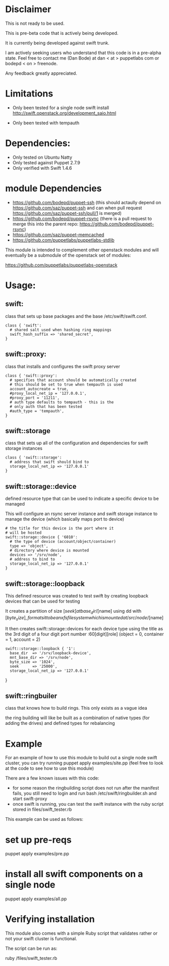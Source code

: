 # Disclaimer #

This is not ready to be used.

This is pre-beta code that is actively being developed.

It is currently being developed against swift trunk.

I am actively seeking users who understand that this code
is in a pre-alpha state. Feel free to contact me (Dan Bode)
at dan < at > puppetlabs <dot> com or bodepd < on > freenode.

Any feedback greatly appreciated.

# Limitations #

* Only been tested for a single node swift install
    http://swift.openstack.org/development_saio.html

* Only been tested with tempauth

# Dependencies: #

* Only tested on Ubuntu Natty
* Only tested against Puppet 2.7.9
* Only verified with Swift 1.4.6

# module Dependencies #

* https://github.com/bodepd/puppet-ssh
    (this should actaully depend on https://github.com/saz/puppet-ssh
     and can when pull request https://github.com/saz/puppet-ssh/pull/1
     is merged)
* https://github.com/bodepd/puppet-rsync
    (there is a pull request to merge this into the parent repo:
    https://github.com/bodepd/puppet-rsync)
* https://github.com/saz/puppet-memcached
* https://github.com/puppetlabs/puppetlabs-stdlib

This module is intended to complement other openstack modules and
will eventually be a submodule of the openstack set of modules:

  https://github.com/puppetlabs/puppetlabs-openstack

# Usage: #

## swift: ##

class that sets up base packages and the base
/etc/swift/swift.conf.

    class { 'swift':
      # shared salt used when hashing ring mappings
      swift_hash_suffix => 'shared_secret',
    }

## swift::proxy: ##

class that installs and configures the swift
proxy server

    class { 'swift::proxy':
      # specifies that account should be automatically created
      # this should be set to true when tempauth is used
      account_autocreate = true,
      #proxy_local_net_ip = '127.0.0.1',
      #proxy_port = '11211',
      # auth type defaults to tempauth - this is the
      # only auth that has been tested
      #auth_type = 'tempauth',
    }

## swift::storage ##

class that sets up all of the configuration and dependencies
for swift storage instances

    class { 'swift::storage':
      # address that swift should bind to
      storage_local_net_ip => '127.0.0.1'
    }

## swift::storage::device ##

defined resource type that can be used to
indicate a specific device to be managed

This will configure an rsync server instance
and swift storage instance to manage the device (which
basically maps port to device)

    # the title for this device is the port where it
    # will be hosted
    swift::storage::device { '6010':
      # the type of device (account/object/container)
      type => 'object',
      # directory where device is mounted
      devices => '/srv/node',
      # address to bind to
      storage_local_net_ip => '127.0.0.1'
    }

## swift::storage::loopback ##

This defined resource was created to test
swift by creating loopback devices that can be
used for testing

It creates a partition of size [$seek]
at base_dir/[$name] using dd with [$byte_size],
formats it to be an xfs
filesystem which is mounted at /src/node/[$name]

It then creates swift::storage::devices for each device
type using the title as the 3rd digit of
a four digit port number :60[digit][role] (object = 0, container = 1, account = 2)

    swift::storage::loopback { '1':
      base_dir  => '/srv/loopback-device',
      mnt_base_dir => '/srv/node',
      byte_size => '1024',
      seek      => '25000',
      storage_local_net_ip => '127.0.0.1'
}

## swift::ringbuiler ##

class that knows how to build rings. This only exists as a vague idea

the ring building will like be built as a combination of native types
(for adding the drives) and defined types for rebalancing

# Example #

For an example of how to use this module to build out a single node
swift cluster, you can try running puppet apply examples/site.pp
(feel free to look at the code to see how to use this module)

There are a few known issues with this code:

* for some reason the ringbuilding script does not run
    after the manifest fails, you still need to login
    and run bash /etc/swift/ringbuilder.sh and start swift-proxy
* once swift is running, you can test the swift instance with the
    ruby script stored in files/swift_tester.rb

This example can be used as follows:

  # set up pre-reqs
  puppet apply examples/pre.pp

  # install all swift components on a single node
  puppet apply examples/all.pp

# Verifying installation #

This module also comes with a simple Ruby script that validates
rather or not your swift cluster is functional.

The script can be run as:

  ruby /files/swift_tester.rb

